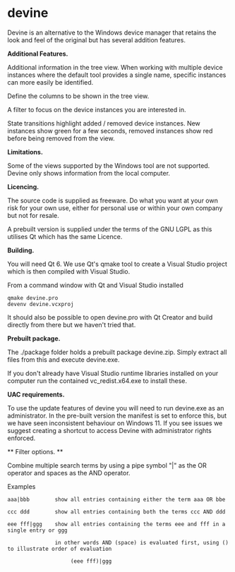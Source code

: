 # devine

Devine is an alternative to the Windows device manager that retains the look and feel of the original but has several addition features. 

**Additional Features.** 

  Additional information in the tree view. When working with multiple device instances where the default tool provides a single name, 
  specific instances can more easily be identified.

  Define the columns to be shown in the tree view. 

  A filter to focus on the device instances you are interested in. 

  State transitions highlight added / removed device instances. New instances show green for a few seconds, removed instances show red 
  before being removed from the view. 


**Limitations.** 

  Some of the views supported by the Windows tool are not supported.
  Devine only shows information from the local computer.

**Licencing.** 

  The source code is supplied as freeware. Do what you want at your own risk for your own use, either for personal use or within your own company
  but not for resale. 

  A prebuilt version is supplied under the terms of the GNU LGPL as this utilises Qt which has the same Licence.

**Building.** 

  You will need Qt 6. We use Qt's qmake tool to create a Visual Studio project which is then compiled with Visual Studio. 

  From a command window with Qt and Visual Studio installed

    qmake devine.pro
    devenv devine.vcxproj 

  It should also be possible to open devine.pro with Qt Creator and build directly from there but we haven't tried that. 


**Prebuilt package.** 

  The ./package folder holds a prebuilt package devine.zip. 
  Simply extract all files from this and execute devine.exe. 

  If you don't already have Visual Studio runtime libraries installed on your computer run the contained vc_redist.x64.exe to install these. 

**UAC requirements.** 

  To use the update features of devine you will need to run devine.exe as an administrator. 
  In the pre-built version the manifest is set to enforce this, but we have seen inconsistent behaviour on Windows 11. 
  If you see issues we suggest creating a shortcut to access Devine with administrator rights enforced. 

** Filter options. **

  Combine multiple search terms by using a pipe symbol "|" as the OR operator and spaces as the AND operator. 

  Examples 

    aaa|bbb        show all entries containing either the term aaa OR bbe 

    ccc ddd        show all entries containing both the terms ccc AND ddd 

    eee fff|ggg    show all entries containing the terms eee and fff in a single entry or ggg

                   in other words AND (space) is evaluated first, using () to illustrate order of evaluation 

                        (eee fff)|ggg 